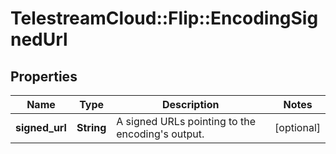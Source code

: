 # TelestreamCloud::Flip::EncodingSignedUrl

## Properties
Name | Type | Description | Notes
------------ | ------------- | ------------- | -------------
**signed_url** | **String** | A signed URLs pointing to the encoding&#39;s output. | [optional] 


